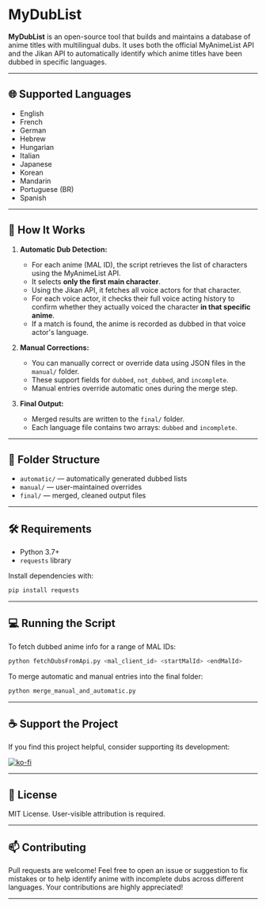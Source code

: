# MyDubList

**MyDubList** is an open-source tool that builds and maintains a database of anime titles with multilingual dubs. It uses both the official MyAnimeList API and the Jikan API to automatically identify which anime titles have been dubbed in specific languages.

---

## 🌐 Supported Languages

* English
* French
* German
* Hebrew
* Hungarian
* Italian
* Japanese
* Korean
* Mandarin
* Portuguese (BR)
* Spanish

---

## 🚀 How It Works

1. **Automatic Dub Detection:**

   * For each anime (MAL ID), the script retrieves the list of characters using the MyAnimeList API.
   * It selects **only the first main character**.
   * Using the Jikan API, it fetches all voice actors for that character.
   * For each voice actor, it checks their full voice acting history to confirm whether they actually voiced the character **in that specific anime**.
   * If a match is found, the anime is recorded as dubbed in that voice actor's language.

2. **Manual Corrections:**

   * You can manually correct or override data using JSON files in the `manual/` folder.
   * These support fields for `dubbed`, `not_dubbed`, and `incomplete`.
   * Manual entries override automatic ones during the merge step.

3. **Final Output:**

   * Merged results are written to the `final/` folder.
   * Each language file contains two arrays: `dubbed` and `incomplete`.

---

## 📁 Folder Structure

* `automatic/` — automatically generated dubbed lists
* `manual/` — user-maintained overrides
* `final/` — merged, cleaned output files

---

## 🛠 Requirements

* Python 3.7+
* `requests` library

Install dependencies with:

```bash
pip install requests
```

---

## 💻 Running the Script

To fetch dubbed anime info for a range of MAL IDs:

```bash
python fetchDubsFromApi.py <mal_client_id> <startMalId> <endMalId>
```

To merge automatic and manual entries into the final folder:

```bash
python merge_manual_and_automatic.py
```

---

## ☕ Support the Project

If you find this project helpful, consider supporting its development:

[![ko-fi](https://ko-fi.com/img/githubbutton_sm.svg)](https://ko-fi.com/joelis57)

---

## 📄 License

MIT License. User-visible attribution is required.

---

## 📫 Contributing

Pull requests are welcome! Feel free to open an issue or suggestion to fix mistakes or to help identify anime with incomplete dubs across different languages. Your contributions are highly appreciated!

---
